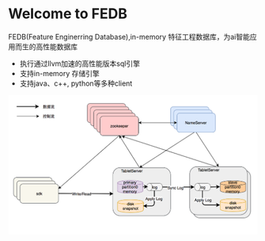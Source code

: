 # Welcome to FEDB

FEDB\(Feature Enginerring Database\),in-memory 特征工程数据库，为ai智能应用而生的高性能数据库

* 执行通过llvm加速的高性能版本sql引擎
* 支持in-memory 存储引擎
* 支持java、c++, python等多种client

![](./assets/rtidb_arch.png)
